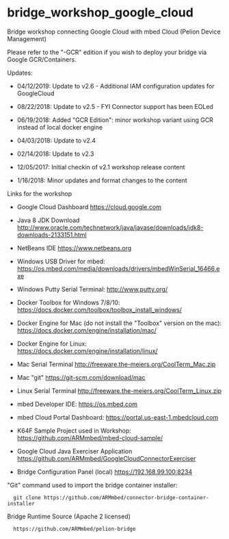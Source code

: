 # bridge_workshop_google_cloud
Bridge workshop connecting Google Cloud with mbed Cloud (Pelion Device Management)

Please refer to the "-GCR" edition if you wish to deploy your bridge via Google GCR/Containers.

Updates:

- 04/12/2019: Update to v2.6 - Additional IAM configuration updates for GoogleCloud 

- 08/22/2018: Update to v2.5 - FYI Connector support has been EOLed 

- 06/19/2018: Added "GCR Edition": minor workshop variant using GCR instead of local docker engine

- 04/03/2018: Update to v2.4

- 02/14/2018: Update to v2.3

- 12/05/2017: Initial checkin of v2.1 workshop release content

- 1/16/2018: Minor updates and format changes to the content

Links for the workshop

- Google Cloud Dashboard
      https://cloud.google.com

- Java 8 JDK Download
      http://www.oracle.com/technetwork/java/javase/downloads/jdk8-downloads-2133151.html 

- NetBeans IDE
      https://www.netbeans.org 

- Windows USB Driver for mbed:
      https://os.mbed.com/media/downloads/drivers/mbedWinSerial_16466.exe

- Windows Putty Serial Terminal:
      http://www.putty.org/

- Docker Toolbox for Windows 7/8/10:
      https://docs.docker.com/toolbox/toolbox_install_windows/

- Docker Engine for Mac (do not install the "Toolbox" version on the mac):
      https://docs.docker.com/engine/installation/mac/

- Docker Engine for Linux:
      https://docs.docker.com/engine/installation/linux/ 

- Mac Serial Terminal 
      http://freeware.the-meiers.org/CoolTerm_Mac.zip

- Mac "git"
      https://git-scm.com/download/mac

- Linux Serial Terminal 
      http://freeware.the-meiers.org/CoolTerm_Linux.zip

- mbed Developer IDE:
      https://os.mbed.com

- mbed Cloud Portal Dashboard:
      https://portal.us-east-1.mbedcloud.com

- K64F Sample Project used in Workshop:
      https://github.com/ARMmbed/mbed-cloud-sample/

- Google Cloud Java Exerciser Application
      https://github.com/ARMmbed/GoogleCloudConnectorExerciser

- Bridge Configuration Panel (local)
      https://192.168.99.100:8234

"Git" command used to import the bridge container installer:

      git clone https://github.com/ARMmbed/connector-bridge-container-installer

Bridge Runtime Source (Apache 2 licensed)

      https://github.com/ARMmbed/pelion-bridge
